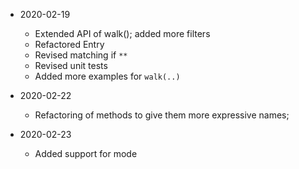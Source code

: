 * 2020-02-19
	* Extended API of walk(); added more filters
	* Refactored Entry
	* Revised matching if `**`
	* Revised unit tests
	* Added more examples for `walk(..)`

* 2020-02-22
	* Refactoring of methods to give them more expressive names;

* 2020-02-23
	* Added support for mode
